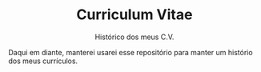 <h1 align="center">Curriculum Vitae</h1>

<p align="center">
Histórico dos meus C.V.
</p>

<p>
Daqui em diante, manterei usarei esse repositório para manter um histório dos meus currículos.
</p>
